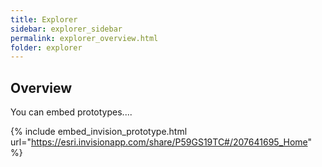 ```yaml
---
title: Explorer
sidebar: explorer_sidebar
permalink: explorer_overview.html
folder: explorer
---
```


## Overview

You can embed prototypes....

{% include embed_invision_prototype.html 
	url="https://esri.invisionapp.com/share/P59GS19TC#/207641695_Home" 
%}

